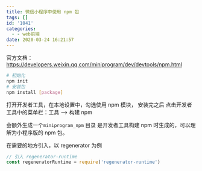 ```yaml
---
title: 微信小程序中使用 npm 包
tags: []
id: '1041'
categories:
  - - web前端
date: 2020-03-24 16:21:57
---
```


官方文档：https://developers.weixin.qq.com/miniprogram/dev/devtools/npm.html

```bash
# 初始化
npm init
# 安装包
npm install [package]
```

打开开发者工具，在本地设置中，勾选使用 npm 模块，
安装完之后 点击开发者工具中的菜单栏：工具 --> 构建 npm

会额外生成一个`miniprogram_npm` 目录 是开发者工具构建 npm 时生成的，可以理解为小程序版的 npm 包。

在需要的地方引入，以 regenerator 为例

```js
// 引入 regenerator-runtime
const regeneratorRuntime = require('regenerator-runtime')
```
